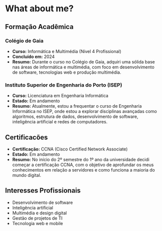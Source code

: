 # What about me?

## Formação Acadêmica

### Colégio de Gaia
- **Curso:** Informática e Multimédia (Nível 4 Profissional)
- **Concluído em:** 2024
- **Resumo:** Durante o curso no Colégio de Gaia, adquiri uma sólida base nas áreas de informática e multimédia, com foco em desenvolvimento de software, tecnologias web e produção multimédia.

### Instituto Superior de Engenharia do Porto (ISEP)
- **Curso:** Licenciatura em Engenharia Informática
- **Estado:** Em andamento
- **Resumo:** Atualmente, estou a frequentar o curso de Engenharia Informática no ISEP, onde estou a explorar disciplinas avançadas como algoritmos, estrutura de dados, desenvolvimento de software, inteligência artificial e redes de computadores.

## Certificacões

- **Certificação:** CCNA (Cisco Certified Network Associate)
- **Estado:** Em andamento
- **Resumo:** No início do 2º semestre do 1º ano da universidade decidi começar a certificação CCNA, com o objetivo de aprofundar os meus conhecimentos em relação a servidores e como funciona a maioria do mundo digital.

## Interesses Profissionais

- Desenvolvimento de software
- Inteligência artificial
- Multimédia e design digital
- Gestão de projetos de TI
- Tecnologia web e mobile
